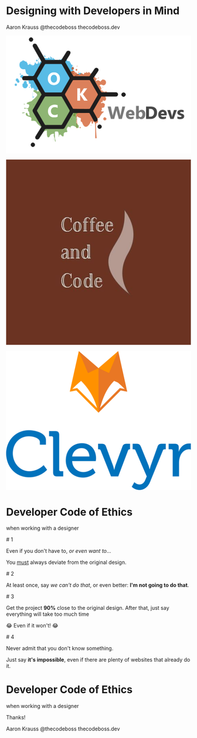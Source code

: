 # Designing with Developers in Mind

Aaron Krauss
@thecodeboss
thecodeboss.dev

![OKC WebDevs](https://github.com/alkrauss48/talks/blob/master/announcements/images/okc-webdevs.png?raw=true)

![OKC Coffee and Code](https://github.com/alkrauss48/talks/blob/master/announcements/images/okc-coffee-and-code.jpeg?raw=true)

![Clevyr](https://github.com/alkrauss48/talks/blob/master/announcements/images/clevyr.png?raw=true)

# Developer Code of Ethics
when working with a designer

\# 1

Even if you don't have to, *or even want to*...

You <u>must</u> always
deviate from the original design.

\# 2

At least once, say
*we can't do that*,
or even better:
**I'm not going to do that**.

\# 3

Get the project **90%** close to the original
design. After that, just say everything will
take too much time

😂 Even if it won't! 😂

\# 4

Never admit that you don't know something.

Just say **it's impossible**, even if there
are plenty of websites that already do it.

# Developer Code of Ethics
when working with a designer

Thanks!

Aaron Krauss
@thecodeboss
thecodeboss.dev

